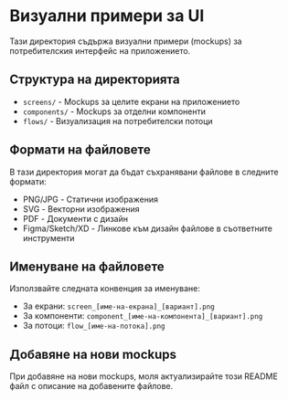# Визуални примери за UI

Тази директория съдържа визуални примери (mockups) за потребителския интерфейс на приложението.

## Структура на директорията

- `screens/` - Mockups за целите екрани на приложението
- `components/` - Mockups за отделни компоненти
- `flows/` - Визуализация на потребителски потоци

## Формати на файловете

В тази директория могат да бъдат съхранявани файлове в следните формати:
- PNG/JPG - Статични изображения
- SVG - Векторни изображения
- PDF - Документи с дизайн
- Figma/Sketch/XD - Линкове към дизайн файлове в съответните инструменти

## Именуване на файловете

Използвайте следната конвенция за именуване:
- За екрани: `screen_[име-на-екрана]_[вариант].png`
- За компоненти: `component_[име-на-компонента]_[вариант].png`
- За потоци: `flow_[име-на-потока].png`

## Добавяне на нови mockups

При добавяне на нови mockups, моля актуализирайте този README файл с описание на добавените файлове.
